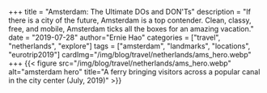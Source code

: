 +++
title = "Amsterdam: The Ultimate DOs and DON'Ts"
description = "If there is a city of the future, Amsterdam is a top contender. Clean, classy, free, and mobile, Amsterdam ticks all the boxes for an amazing vacation."
date = "2019-07-28"
author="Ernie Hao"
categories = ["travel", "netherlands", "explore"]
tags = ["amsterdam", "landmarks", "locations", "eurotrip2019"]
cardImg="/img/blog/travel/netherlands/ams_hero.webp"
+++
{{< figure src="/img/blog/travel/netherlands/ams_hero.webp" alt="amsterdam hero" title="A ferry bringing visitors across a popular canal in the city center (July, 2019)" >}}
